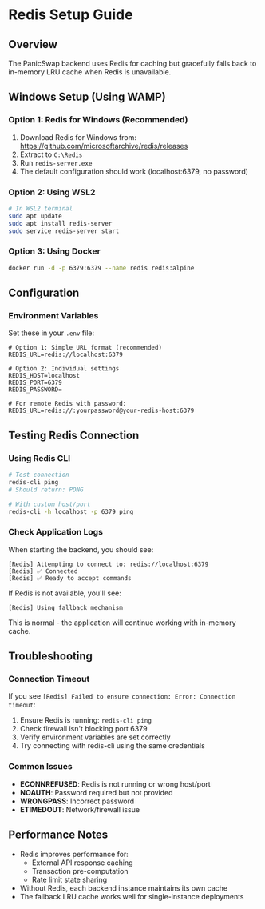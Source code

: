 # Redis Setup Guide

## Overview
The PanicSwap backend uses Redis for caching but gracefully falls back to in-memory LRU cache when Redis is unavailable.

## Windows Setup (Using WAMP)

### Option 1: Redis for Windows (Recommended)
1. Download Redis for Windows from: https://github.com/microsoftarchive/redis/releases
2. Extract to `C:\Redis`
3. Run `redis-server.exe`
4. The default configuration should work (localhost:6379, no password)

### Option 2: Using WSL2
```bash
# In WSL2 terminal
sudo apt update
sudo apt install redis-server
sudo service redis-server start
```

### Option 3: Using Docker
```bash
docker run -d -p 6379:6379 --name redis redis:alpine
```

## Configuration

### Environment Variables
Set these in your `.env` file:

```env
# Option 1: Simple URL format (recommended)
REDIS_URL=redis://localhost:6379

# Option 2: Individual settings
REDIS_HOST=localhost
REDIS_PORT=6379
REDIS_PASSWORD=

# For remote Redis with password:
REDIS_URL=redis://:yourpassword@your-redis-host:6379
```

## Testing Redis Connection

### Using Redis CLI
```bash
# Test connection
redis-cli ping
# Should return: PONG

# With custom host/port
redis-cli -h localhost -p 6379 ping
```

### Check Application Logs
When starting the backend, you should see:
```
[Redis] Attempting to connect to: redis://localhost:6379
[Redis] ✅ Connected
[Redis] ✅ Ready to accept commands
```

If Redis is not available, you'll see:
```
[Redis] Using fallback mechanism
```
This is normal - the application will continue working with in-memory cache.

## Troubleshooting

### Connection Timeout
If you see `[Redis] Failed to ensure connection: Error: Connection timeout`:
1. Ensure Redis is running: `redis-cli ping`
2. Check firewall isn't blocking port 6379
3. Verify environment variables are set correctly
4. Try connecting with redis-cli using the same credentials

### Common Issues
- **ECONNREFUSED**: Redis is not running or wrong host/port
- **NOAUTH**: Password required but not provided
- **WRONGPASS**: Incorrect password
- **ETIMEDOUT**: Network/firewall issue

## Performance Notes
- Redis improves performance for:
  - External API response caching
  - Transaction pre-computation
  - Rate limit state sharing
- Without Redis, each backend instance maintains its own cache
- The fallback LRU cache works well for single-instance deployments